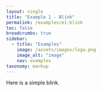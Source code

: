 ```yaml
---
layout: single
title: "Example 1 - Blink"
permalink: /examples/e1-blink
toc: false
breadcrumbs: true
sidebar:
  - title: "Examples"
    image: /assets/images/logo.png
    image_alt: "image"
    nav: examples
taxonomy: markup
---
```


Here is a simple blink.
